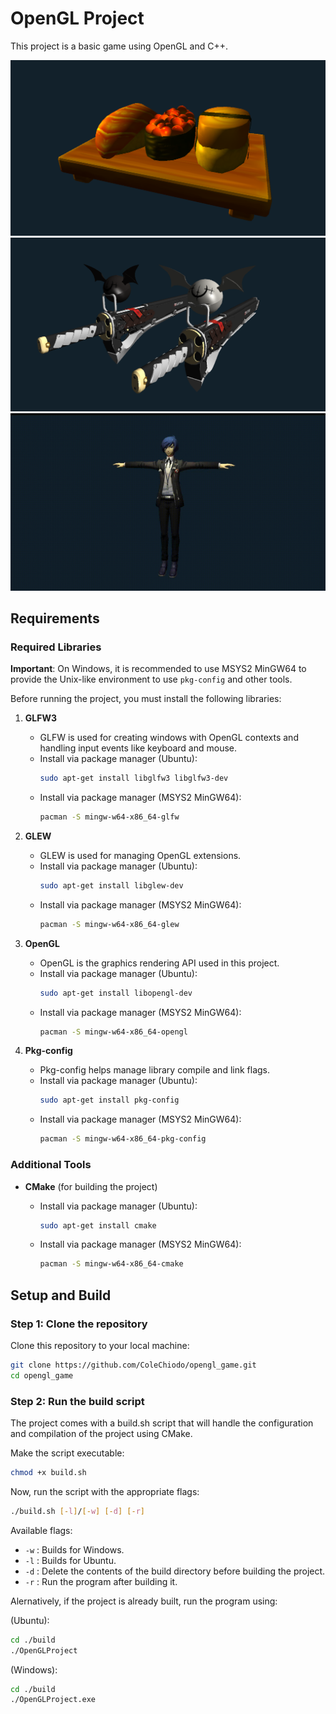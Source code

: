 # OpenGL Project

This project is a basic game using OpenGL and C++.

![sushi_bar example render](sushi_bar.png)
![ramlethal_weapons example render](ramlethal_weapons.png)
![makoto_p3 example render](makoto_p3.gif)

## Requirements

### Required Libraries
**Important**: On Windows, it is recommended to use MSYS2 MinGW64 to provide the Unix-like environment to use `pkg-config` and other tools.

Before running the project, you must install the following libraries:

1. **GLFW3**

   - GLFW is used for creating windows with OpenGL contexts and handling input events like keyboard and mouse.
   - Install via package manager (Ubuntu):
     ```bash
     sudo apt-get install libglfw3 libglfw3-dev
     ```
   - Install via package manager (MSYS2 MinGW64):
     ```bash
     pacman -S mingw-w64-x86_64-glfw
     ```
2. **GLEW**

   - GLEW is used for managing OpenGL extensions.
   - Install via package manager (Ubuntu):
     ```bash
     sudo apt-get install libglew-dev
     ```
   - Install via package manager (MSYS2 MinGW64):
     ```bash
     pacman -S mingw-w64-x86_64-glew
     ```
3. **OpenGL**

   - OpenGL is the graphics rendering API used in this project.
   - Install via package manager (Ubuntu):
     ```bash
     sudo apt-get install libopengl-dev
     ```
   - Install via package manager (MSYS2 MinGW64):
     ```bash
     pacman -S mingw-w64-x86_64-opengl
     ```
4. **Pkg-config**

   - Pkg-config helps manage library compile and link flags.
   - Install via package manager (Ubuntu):
     ```bash
     sudo apt-get install pkg-config
     ```
   - Install via package manager (MSYS2 MinGW64):
     ```bash
     pacman -S mingw-w64-x86_64-pkg-config
     ```

### Additional Tools

- **CMake** (for building the project)

  - Install via package manager (Ubuntu):
    ```bash
    sudo apt-get install cmake
    ```
  - Install via package manager (MSYS2 MinGW64):
    ```bash
    pacman -S mingw-w64-x86_64-cmake
    ```

## Setup and Build

### Step 1: Clone the repository

Clone this repository to your local machine:

```bash
git clone https://github.com/ColeChiodo/opengl_game.git
cd opengl_game
```

### Step 2: Run the build script

The project comes with a build.sh script that will handle the configuration and compilation of the project using CMake.

Make the script executable:

```bash
chmod +x build.sh
```

Now, run the script with the appropriate flags:

```bash
./build.sh [-l]/[-w] [-d] [-r]
```

Available flags:

- `-w` : Builds for Windows.
- `-l` : Builds for Ubuntu.
- `-d` : Delete the contents of the build directory before building the project.
- `-r` : Run the program after building it.

Alernatively, if the project is already built, run the program using:

(Ubuntu):
```bash
cd ./build
./OpenGLProject
```
(Windows):
```bash
cd ./build
./OpenGLProject.exe
```
